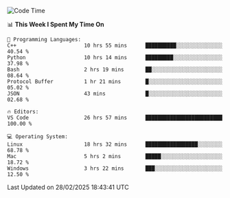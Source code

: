 
<!--START_SECTION:waka-->
![Code Time](http://img.shields.io/badge/Code%20Time-3%2C152%20hrs%2058%20mins-blue)

📊 **This Week I Spent My Time On** 

```text
💬 Programming Languages: 
C++                      10 hrs 55 mins      ██████████░░░░░░░░░░░░░░░   40.54 % 
Python                   10 hrs 14 mins      █████████░░░░░░░░░░░░░░░░   37.98 % 
Bash                     2 hrs 19 mins       ██░░░░░░░░░░░░░░░░░░░░░░░   08.64 % 
Protocol Buffer          1 hr 21 mins        █░░░░░░░░░░░░░░░░░░░░░░░░   05.02 % 
JSON                     43 mins             █░░░░░░░░░░░░░░░░░░░░░░░░   02.68 % 

🔥 Editors: 
VS Code                  26 hrs 57 mins      █████████████████████████   100.00 % 

💻 Operating System: 
Linux                    18 hrs 32 mins      █████████████████░░░░░░░░   68.78 % 
Mac                      5 hrs 2 mins        █████░░░░░░░░░░░░░░░░░░░░   18.72 % 
Windows                  3 hrs 22 mins       ███░░░░░░░░░░░░░░░░░░░░░░   12.50 % 
```


 Last Updated on 28/02/2025 18:43:41 UTC
<!--END_SECTION:waka-->

